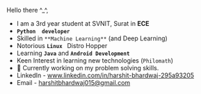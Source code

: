 Hello there  ^_^,

- I am a 3rd year student at SVNIT, Surat in **ECE** 
- **`Python  developer`**
- Skilled in  `**Machine Learning**` (and Deep Learning) 
- Notorious **`Linux `** Distro Hopper
- Learning **`Java`** and **`Android Development`**
- Keen Interest in learning new technologies (`Philomath`)
- 🌱 Currently working on my problem solving skills.
- LinkedIn - www.linkedin.com/in/harshit-bhardwaj-295a93205
- Email - harshitbhardwaj015@gmail.com

<!---
Harshit-0020/Harshit-0020 is a ✨ special ✨ repository because its `README.md` (this file) appears on your GitHub profile.
You can click the Preview link to take a look at your changes.
--->
